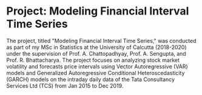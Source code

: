 # Project: Modeling Financial Interval Time Series

The project, titled "Modeling Financial Interval Time Series," was conducted as part of my MSc in Statistics at the University of Calcutta (2018-2020) under the supervision of Prof. A. Chattopadhyay, Prof. A. Sengupta, and Prof. R. Bhattacharya. The project focuses on analyzing stock market volatility and forecasts price intervals using Vector Autoregressive (VAR) models and Generalized Autoregressive Conditional Heteroscedasticity (GARCH) models on the intraday daily data of the Tata Consultancy Services Ltd (TCS) from Jan 2015 to Dec 2019.
